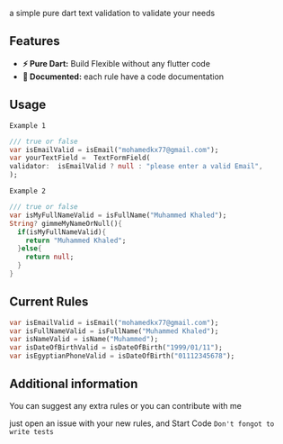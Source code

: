 a simple pure dart text validation to validate your needs

## Features

- **⚡️ Pure Dart:** Build Flexible without any flutter code
- **🧷️ Documented:** each rule have a code documentation

## Usage

` Example 1 `
```dart
/// true or false
var isEmailValid = isEmail("mohamedkx77@gmail.com");
var yourTextField =  TextFormField(
validator:  isEmailValid ? null : "please enter a valid Email",
);
```
` Example 2 `
```dart
/// true or false
var isMyFullNameValid = isFullName("Muhammed Khaled");
String? gimmeMyNameOrNull(){
  if(isMyFullNameValid){
    return "Muhammed Khaled";
  }else{
    return null;
  }
}
```
## Current Rules

```dart
var isEmailValid = isEmail("mohamedkx77@gmail.com");
var isFullNameValid = isFullName("Muhammed Khaled");
var isNameValid = isName("Muhammed");
var isDateOfBirthValid = isDateOfBirth("1999/01/11");
var isEgyptianPhoneValid = isDateOfBirth("01112345678");
```

## Additional information

You can suggest any extra rules or you can contribute with me

just open an issue with your new rules, and Start Code `Don't fongot to write tests`
